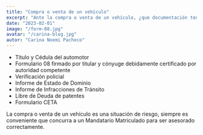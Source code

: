 ```yaml
---
title: "Compra o venta de un vehículo"
excerpt: "Ante la compra o venta de un vehículo, ¿que documentación tengo que solicitar o entregar?"
date: "2023-02-01"
image: "/form-08.jpg"
avatar: "/carina-blog.jpg"
autor: "Carina Noemi Pacheco"
---
```


* Título y Cédula del automotor
* Formulario 08 firmado por titular y cónyuge debidamente certificado por autoridad competente
* Verificación policial
* Informe de Estado de Dominio
* Informe de Infracciones de Tránsito
* Libre de Deuda de patentes
* Formulario CETA

La compra o venta de un vehículo es una situación de riesgo, siempre es conveniente que concurra a un Mandatario Matriculado para ser asesorado correctamente.

